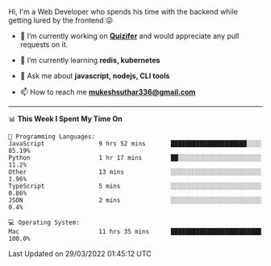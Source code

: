 Hi, I'm a Web Developer who spends his time with the backend while getting lured by the frontend 😜

- 🔭 I’m currently working on **[Quizifer](https://github.com/SutharMukesh/Quizifer/)** and would appreciate any pull requests on it.

- 🌱 I’m currently learning **redis, kubernetes**

- 💬 Ask me about **javascript, nodejs, CLI tools**

- 📫 How to reach me **mukeshsuthar336@gmail.com**

---
<!--START_SECTION:waka-->
📊 **This Week I Spent My Time On** 

```text
💬 Programming Languages: 
JavaScript               9 hrs 52 mins       █████████████████████░░░░   85.19% 
Python                   1 hr 17 mins        ██░░░░░░░░░░░░░░░░░░░░░░░   11.2% 
Other                    13 mins             ░░░░░░░░░░░░░░░░░░░░░░░░░   1.96% 
TypeScript               5 mins              ░░░░░░░░░░░░░░░░░░░░░░░░░   0.86% 
JSON                     2 mins              ░░░░░░░░░░░░░░░░░░░░░░░░░   0.4%

💻 Operating System: 
Mac                      11 hrs 35 mins      █████████████████████████   100.0%

```


 Last Updated on 29/03/2022 01:45:12 UTC
<!--END_SECTION:waka-->
